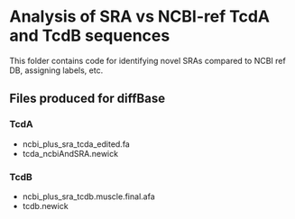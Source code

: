 # Analysis of SRA vs NCBI-ref TcdA and TcdB sequences

This folder contains code for identifying novel SRAs compared to NCBI ref DB, assigning labels, etc.

## Files produced for diffBase

### TcdA
* ncbi_plus_sra_tcda_edited.fa
* tcda_ncbiAndSRA.newick

### TcdB
* ncbi_plus_sra_tcdb.muscle.final.afa
* tcdb.newick

